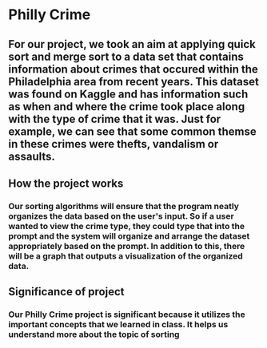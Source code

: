 # Philly Crime

## For our project, we took an aim at applying quick sort and merge sort to a data set that contains information about crimes that occured within the Philadelphia area from recent years. This dataset was found on Kaggle and has information such as when and where the crime took place along with the type of crime that it was. Just for example, we can see that some common themse in these crimes were thefts, vandalism or assaults.

## How the project works

### Our sorting algorithms will ensure that the program neatly organizes the data based on the user's input. So if a user wanted to view the crime type, they could type that into the prompt and the system will organize and arrange the dataset appropriately based on the prompt. In addition to this, there will be a graph that outputs a visualization of the organized data.

## Significance of project

### Our Philly Crime project is significant because it utilizes the important concepts that we learned in class. It helps us understand more about the topic of sorting

